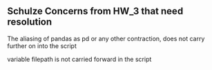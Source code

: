 ## Schulze Concerns from HW_3 that need resolution


The aliasing of pandas as pd or any other contraction, does not carry further on into the script

variable filepath is not carried forward in the script
